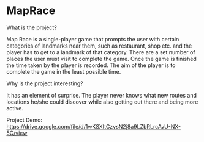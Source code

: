 # MapRace

What is the project? 

Map Race is a single-player game that prompts the user with certain categories of landmarks near them, such as restaurant, shop etc. and the player has to get to a landmark of that category. There are a set number of places the user must visit to complete the game. Once the game is finished the time taken by the player is recorded. The aim of the player is to complete the game in the least possible time.

Why is the project interesting?

It has an element of surprise. The player never knows what new routes and locations he/she could discover while also getting out there and being more active. 

Project Demo:
https://drive.google.com/file/d/1wKSXItCzvsN2j8a9LZbRLrcAvU-NX-5C/view
